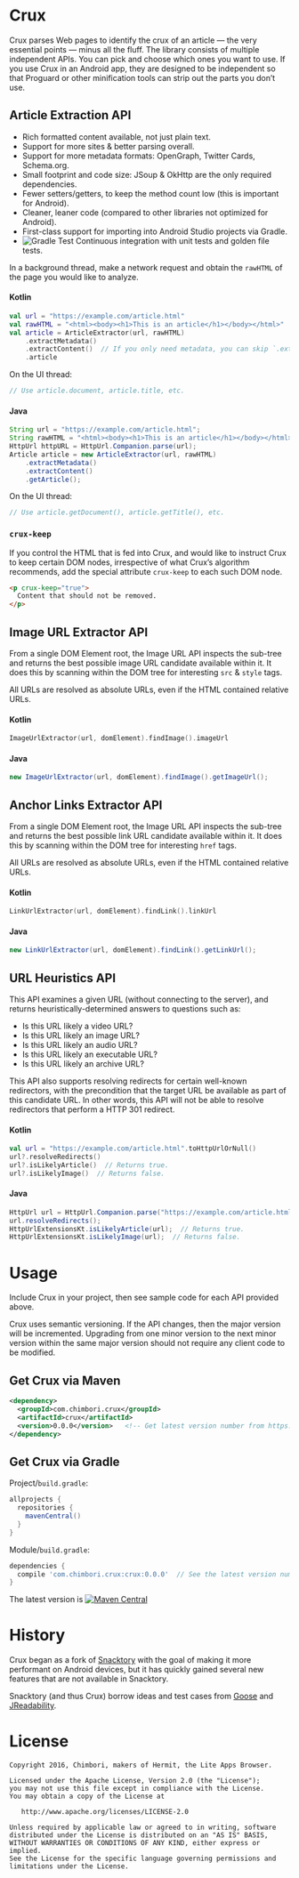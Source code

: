 # Crux

Crux parses Web pages to identify the crux of an article — the very essential points — minus all the
fluff. The library consists of multiple independent APIs. You can pick and choose which ones you
want to use. If you use Crux in an Android app, they are designed to be independent so that Proguard
or other minification tools can strip out the parts you don’t use.

## Article Extraction API

- Rich formatted content available, not just plain text.
- Support for more sites & better parsing overall.
- Support for more metadata formats: OpenGraph, Twitter Cards, Schema.org.
- Small footprint and code size: JSoup & OkHttp are the only required dependencies.
- Fewer setters/getters, to keep the method count low (this is important for Android).
- Cleaner, leaner code (compared to other libraries not optimized for Android).
- First-class support for importing into Android Studio projects via Gradle.
- ![Gradle Test](https://github.com/chimbori/crux/workflows/Gradle%20Test/badge.svg) Continuous integration with unit tests and golden file tests.

In a background thread, make a network request and obtain the `rawHTML` of the page you would like
to analyze.

#### Kotlin
```kotlin
val url = "https://example.com/article.html"
val rawHTML = "<html><body><h1>This is an article</h1></body></html>"
val article = ArticleExtractor(url, rawHTML)
    .extractMetadata()
    .extractContent()  // If you only need metadata, you can skip `.extractContent()`
    .article
```

On the UI thread:
```kotlin
// Use article.document, article.title, etc.
```

#### Java
```java
String url = "https://example.com/article.html";
String rawHTML = "<html><body><h1>This is an article</h1></body></html>";
HttpUrl httpURL = HttpUrl.Companion.parse(url);
Article article = new ArticleExtractor(url, rawHTML)
    .extractMetadata()
    .extractContent()
    .getArticle();
```

On the UI thread:
```java
// Use article.getDocument(), article.getTitle(), etc.
```

### `crux-keep`

If you control the HTML that is fed into Crux, and would like to instruct Crux to keep certain DOM
nodes, irrespective of what Crux’s algorithm recommends, add the special attribute `crux-keep` to
each such DOM node.

```html
<p crux-keep="true">
  Content that should not be removed.
</p>
```

## Image URL Extractor API

From a single DOM Element root, the Image URL API inspects the sub-tree and returns the best
possible image URL candidate available within it. It does this by scanning within the DOM tree
for interesting `src` & `style` tags.

All URLs are resolved as absolute URLs, even if the HTML contained relative URLs.

#### Kotlin
```kotlin
ImageUrlExtractor(url, domElement).findImage().imageUrl
```

#### Java
```java
new ImageUrlExtractor(url, domElement).findImage().getImageUrl();
```

## Anchor Links Extractor API

From a single DOM Element root, the Image URL API inspects the sub-tree and returns the best
possible link URL candidate available within it. It does this by scanning within the DOM tree
for interesting `href` tags.

All URLs are resolved as absolute URLs, even if the HTML contained relative URLs.

#### Kotlin
```kotlin
LinkUrlExtractor(url, domElement).findLink().linkUrl
```

#### Java
```java
new LinkUrlExtractor(url, domElement).findLink().getLinkUrl();
```

## URL Heuristics API

This API examines a given URL (without connecting to the server), and returns
heuristically-determined answers to questions such as:

- Is this URL likely a video URL?
- Is this URL likely an image URL?
- Is this URL likely an audio URL?
- Is this URL likely an executable URL?
- Is this URL likely an archive URL?

This API also supports resolving redirects for certain well-known redirectors, with the precondition
that the target URL be available as part of this candidate URL. In other words, this API will
not be able to resolve redirectors that perform a HTTP 301 redirect.

#### Kotlin
```kotlin
val url = "https://example.com/article.html".toHttpUrlOrNull()
url?.resolveRedirects()
url?.isLikelyArticle()  // Returns true.
url?.isLikelyImage()  // Returns false.
```

#### Java
```java
HttpUrl url = HttpUrl.Companion.parse("https://example.com/article.html");
url.resolveRedirects();
HttpUrlExtensionsKt.isLikelyArticle(url);  // Returns true.
HttpUrlExtensionsKt.isLikelyImage(url);  // Returns false.
```

# Usage

Include Crux in your project, then see sample code for each API provided above.

Crux uses semantic versioning. If the API changes, then the major version will be incremented.
Upgrading from one minor version to the next minor version within the same major version should
not require any client code to be modified.

## Get Crux via Maven

```xml
<dependency>
  <groupId>com.chimbori.crux</groupId>
  <artifactId>crux</artifactId>
  <version>0.0.0</version>   <!-- Get latest version number from https://github.com/chimbori/crux/releases -->
</dependency>
```

## Get Crux via Gradle

Project/`build.gradle`:
```groovy
allprojects {
  repositories {
    mavenCentral()
  }
}
```

Module/`build.gradle`:

```groovy
dependencies {
  compile 'com.chimbori.crux:crux:0.0.0'  // See the latest version number below.
}
```

The latest version is [![Maven Central](https://maven-badges.herokuapp.com/maven-central/com.chimbori.crux/crux/badge.svg)](https://maven-badges.herokuapp.com/maven-central/com.chimbori.crux/crux)

# History

Crux began as a fork of [Snacktory](http://github.com/karussell/snacktory) with the goal of making
it more performant on Android devices, but it has quickly gained several new features that are not
available in Snacktory.

Snacktory (and thus Crux) borrow ideas and test cases from [Goose](https://github.com/GravityLabs/goose)
and [JReadability](https://github.com/ifesdjeen/jReadability).

# License

    Copyright 2016, Chimbori, makers of Hermit, the Lite Apps Browser.

    Licensed under the Apache License, Version 2.0 (the "License");
    you may not use this file except in compliance with the License.
    You may obtain a copy of the License at

       http://www.apache.org/licenses/LICENSE-2.0

    Unless required by applicable law or agreed to in writing, software
    distributed under the License is distributed on an "AS IS" BASIS,
    WITHOUT WARRANTIES OR CONDITIONS OF ANY KIND, either express or implied.
    See the License for the specific language governing permissions and
    limitations under the License.
